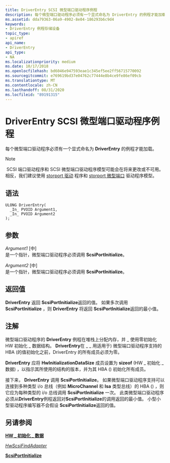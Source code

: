 ```yaml
---
title: DriverEntry SCSI 微型端口驱动程序例程
description: 每个微型端口驱动程序必须有一个显式命名为 DriverEntry 的例程才能加载。请注意，SCSI 端口驱动程序和 SCSI 微型端口驱动程序模型可能会在将来更改或不可用。
ms.assetid: dda79363-06a9-4902-8e04-186293b6c9d4
keywords:
- DriverEntry 例程存储设备
topic_type:
- apiref
api_name:
- DriverEntry
api_type:
- NA
ms.localizationpriority: medium
ms.date: 10/17/2018
ms.openlocfilehash: bd6046e947593eae1c345ef5ee2ff56715770092
ms.sourcegitcommit: e769619bd37e04762c77444e8b4ce9fe86ef09cb
ms.translationtype: MT
ms.contentlocale: zh-CN
ms.lasthandoff: 08/31/2020
ms.locfileid: "89191315"
---
```

# <a name="driverentry-of-scsi-miniport-driver-routine"></a>DriverEntry SCSI 微型端口驱动程序例程


每个微型端口驱动程序必须有一个显式命名为 **DriverEntry** 的例程才能加载。

> [!NOTE]
> SCSI 端口驱动程序和 SCSI 微型端口驱动程序模型可能会在将来更改或不可用。 相反，我们建议使用 [storport 驱动](https://docs.microsoft.com/windows-hardware/drivers/storage/storport-driver) 程序和 [storport 微型端口](./storport-miniport-drivers.md) 驱动程序模型。

 

<a name="syntax"></a>语法
------

```ManagedCPlusPlus
ULONG DriverEntry(
  _In_ PVOID Argument1,
  _In_ PVOID Argument2
);
```

<a name="parameters"></a>参数
----------

*Argument1* \[中\]  
是一个指针，微型端口驱动程序必须调用 **ScsiPortInitialize**。

*Argument2* \[中\]  
是一个指针，微型端口驱动程序必须调用 **ScsiPortInitialize**。

<a name="return-value"></a>返回值
------------

**DriverEntry** 返回 **ScsiPortInitialize**返回的值。 如果多次调用 **ScsiPortInitialize** ，则 **DriverEntry** 将返回 **ScsiPortInitialize**返回的最小值。

<a name="remarks"></a>注解
-------

微型端口驱动程序的 **DriverEntry** 例程在堆栈上分配内存，并 \_ 使用零初始化 HW 初始化 \_ 数据结构。 **DriverEntry**在 \_ \_ 用适用于) 微型端口驱动程序支持的 HBA (的值初始化之前，DriverEntry 的所有成员必须为零。

**DriverEntry** 应将 **HwInitializationDataSize** 成员设置为 **sizeof** (HW \_ 初始化 \_ 数据) ，以指示其所使用的结构的版本，并为其 HBA () 初始化所有成员。

接下来， **DriverEntry** 调用 **ScsiPortInitialize**。 如果微型端口驱动程序支持可以连接到多种类型 i/o 总线（例如 **MicroChannel** 和 **Isa** 类型总线）的 HBA () ，则它应为每种类型的 i/o 总线调用 **ScsiPortInitialize** 一次。 此类微型端口驱动程序必须从**DriverEntry**例程返回对**ScsiPortInitialize**的调用返回的最小值。 小型小型驱动程序编写器不会假设 **ScsiPortInitialize**返回的值。

## <a name="span-idsee_alsospansee-also"></a><span id="see_also"></span>另请参阅


[**HW \_ 初始化 \_ 数据**](/windows-hardware/drivers/ddi/srb/ns-srb-_hw_initialization_data)

[*HwScsiFindAdapter*](/previous-versions/windows/hardware/drivers/ff557300(v=vs.85))

[**ScsiPortInitialize**](/windows-hardware/drivers/ddi/srb/nf-srb-scsiportinitialize)

 

